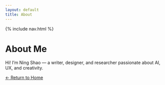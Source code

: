 ```yaml
---
layout: default
title: About
---
```


{% include nav.html %}

# About Me
Hi! I’m Ning Shao — a writer, designer, and researcher passionate about AI, UX, and creativity. 

[← Return to Home](/)

